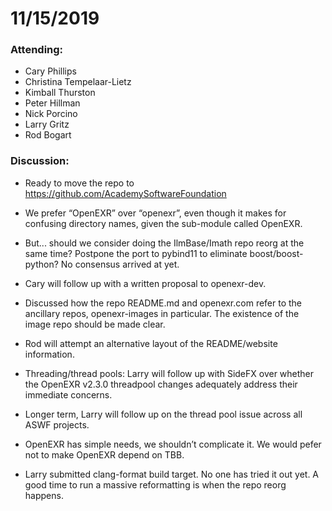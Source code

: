 # 11/15/2019

### Attending:

* Cary Phillips
* Christina Tempelaar-Lietz
* Kimball Thurston
* Peter Hillman
* Nick Porcino
* Larry Gritz
* Rod Bogart

### Discussion:

* Ready to move the repo to https://github.com/AcademySoftwareFoundation

* We prefer “OpenEXR” over “openexr”, even though it makes for
  confusing directory names, given the sub-module called OpenEXR.

* But... should we consider doing the IlmBase/Imath repo reorg at the
  same time? Postpone the port to pybind11 to eliminate
  boost/boost-python? No consensus arrived at yet.

* Cary will follow up with a written proposal to openexr-dev.

* Discussed how the repo README.md and openexr.com refer to the
  ancillary repos, openexr-images in particular. The existence of the
  image repo should be made clear.

* Rod will attempt an alternative layout of the README/website
  information.

* Threading/thread pools: Larry will follow up with SideFX over
  whether the OpenEXR v2.3.0 threadpool changes adequately address
  their immediate concerns.

* Longer term, Larry will follow up on the thread pool issue across
  all ASWF projects.

* OpenEXR has simple needs, we shouldn’t complicate it. We would pefer
  not to make OpenEXR depend on TBB.

* Larry submitted clang-format build target. No one has tried it out
  yet.  A good time to run a massive reformatting is when the repo
  reorg happens.
